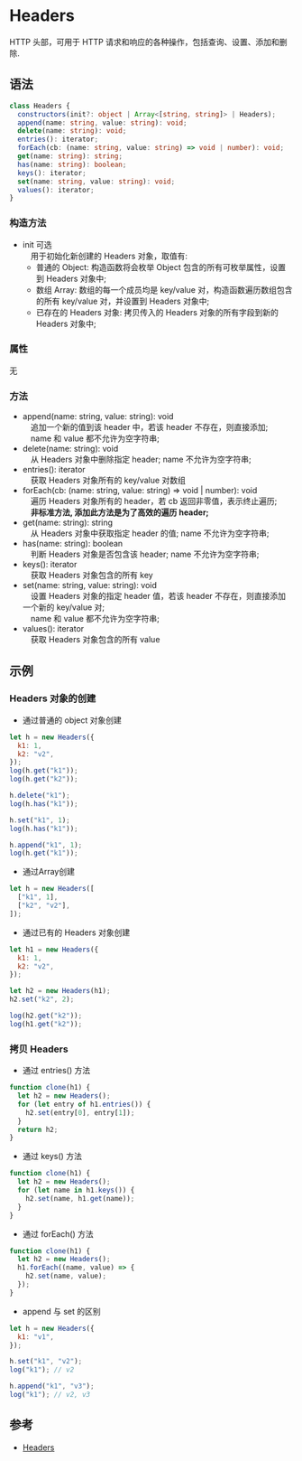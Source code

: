 # Headers
HTTP 头部，可用于 HTTP 请求和响应的各种操作，包括查询、设置、添加和删除.

## 语法
```typescript
class Headers {
  constructors(init?: object | Array<[string, string]> | Headers);
  append(name: string, value: string): void;
  delete(name: string): void;
  entries(): iterator;
  forEach(cb: (name: string, value: string) => void | number): void;
  get(name: string): string;
  has(name: string): boolean;
  keys(): iterator;
  set(name: string, value: string): void;
  values(): iterator;
}
```

### 构造方法
- init  可选<br>
&emsp;用于初始化新创建的 Headers 对象，取值有:<br>
  - 普通的 Object: 构造函数将会枚举 Object 包含的所有可枚举属性，设置到 Headers 对象中;
  - 数组 Array: 数组的每一个成员均是 key/value 对，构造函数遍历数组包含的所有 key/value 对，并设置到 Headers 对象中;
  - 已存在的 Headers 对象: 拷贝传入的 Headers 对象的所有字段到新的 Headers 对象中;

### 属性
无

### 方法
- append(name: string, value: string):  void<br>
&emsp;追加一个新的值到该 header 中，若该 header 不存在，则直接添加; <br>
&emsp;name 和 value 都不允许为空字符串; <br>
- delete(name: string):  void<br>
&emsp;从 Headers 对象中删除指定 header; name 不允许为空字符串; <br>
- entries():  iterator<br>
&emsp;获取 Headers 对象所有的 key/value 对数组
- forEach(cb: (name: string, value: string) => void | number):  void<br>
&emsp;遍历 Headers 对象所有的 header，若 cb 返回非零值，表示终止遍历;<br>
&emsp;<b>非标准方法, 添加此方法是为了高效的遍历 header;</b><br>
- get(name: string):  string<br>
&emsp;从 Headers 对象中获取指定 header 的值; name 不允许为空字符串; <br>
- has(name: string):  boolean<br>
&emsp;判断 Headers 对象是否包含该 header; name 不允许为空字符串; <br>
- keys():  iterator<br>
&emsp;获取 Headers 对象包含的所有 key
- set(name: string, value: string):  void<br>
&emsp;设置 Headers 对象的指定 header 值，若该 header 不存在，则直接添加一个新的 key/value 对; <br>
&emsp;name 和 value 都不允许为空字符串; <br>
- values():  iterator<br>
&emsp;获取 Headers 对象包含的所有 value

## 示例
### Headers 对象的创建
- 通过普通的 object 对象创建

```js
let h = new Headers({
  k1: 1,
  k2: "v2",
});
log(h.get("k1"));
log(h.get("k2"));

h.delete("k1");
log(h.has("k1"));

h.set("k1", 1);
log(h.has("k1"));

h.append("k1", 1);
log(h.get("k1"));
```

- 通过Array创建

```js
let h = new Headers([
  ["k1", 1],
  ["k2", "v2"],
]);
```

- 通过已有的 Headers 对象创建

```js
let h1 = new Headers({
  k1: 1,
  k2: "v2",
});

let h2 = new Headers(h1);
h2.set("k2", 2);

log(h2.get("k2"));
log(h1.get("k2"));
```

### 拷贝 Headers
- 通过 entries() 方法

```js
function clone(h1) {
  let h2 = new Headers();
  for (let entry of h1.entries()) {
    h2.set(entry[0], entry[1]);
  }
  return h2;
}
```

- 通过 keys() 方法

```js
function clone(h1) {
  let h2 = new Headers();
  for (let name in h1.keys()) {
    h2.set(name, h1.get(name));
  }
}
```

- 通过 forEach() 方法

```js
function clone(h1) {
  let h2 = new Headers();
  h1.forEach((name, value) => {
    h2.set(name, value);
  });
}
```

- append 与 set 的区别

```js
let h = new Headers({
  k1: "v1",
});

h.set("k1", "v2");
log("k1"); // v2

h.append("k1", "v3");
log("k1"); // v2, v3
```

## 参考
* [Headers](https://developer.mozilla.org/en-US/docs/Web/API/Headers)
